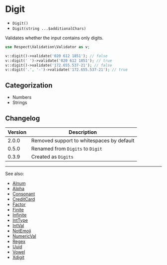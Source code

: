# Digit

- `Digit()`
- `Digit(string ...$additionalChars)`

Validates whether the input contains only digits.

```php
use Respect\Validation\Validator as v;

v::digit()->validate('020 612 1851'); // false
v::digit(' ')->validate('020 612 1851'); // true
v::digit()->validate('172.655.537-21'); // false
v::digit('.', '-')->validate('172.655.537-21'); // true
```

## Categorization

- Numbers
- Strings

## Changelog

Version | Description
--------|-------------
  2.0.0 | Removed support to whitespaces by default
  0.5.0 | Renamed from `Digits` to `Digit`
  0.3.9 | Created as `Digits`

***
See also:

- [Alnum](Alnum.md)
- [Alpha](Alpha.md)
- [Consonant](Consonant.md)
- [CreditCard](CreditCard.md)
- [Factor](Factor.md)
- [Finite](Finite.md)
- [Infinite](Infinite.md)
- [IntType](IntType.md)
- [IntVal](IntVal.md)
- [NotEmoji](NotEmoji.md)
- [NumericVal](NumericVal.md)
- [Regex](Regex.md)
- [Uuid](Uuid.md)
- [Vowel](Vowel.md)
- [Xdigit](Xdigit.md)
